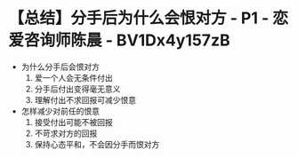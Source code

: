 # 【总结】分手后为什么会恨对方 - P1 - 恋爱咨询师陈晨 - BV1Dx4y157zB

-   为什么分手后会恨对方
    1.  爱一个人会无条件付出
    2.  分手后付出变得毫无意义
    3.  理解付出不求回报可减少恨意
-   怎样减少对前任的恨意
    1.  接受付出可能不被回报
    2.  不苛求对方的回报
    3.  保持心态平和，不会因分手而恨对方